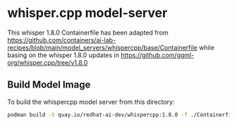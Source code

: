 # whisper.cpp model-server

This whisper 1.8.0 Containerfile has been adapted from https://github.com/containers/ai-lab-recipes/blob/main/model_servers/whispercpp/base/Containerfile while basing on the whisper 1.8.0 updates in https://github.com/ggml-org/whisper.cpp/tree/v1.8.0

## Build Model Image

To build the whispercpp model server from this directory:

```bash
podman build -t quay.io/redhat-ai-dev/whispercpp:1.8.0 -f ./Containerfile 
```
